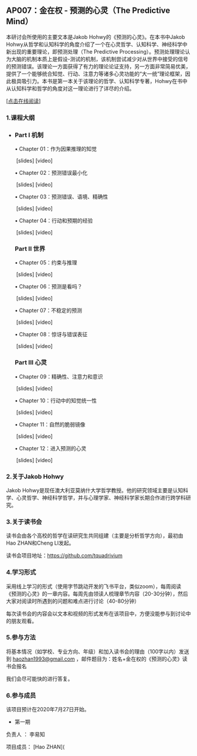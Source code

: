 

## AP007：金在权 - 预测的心灵（The Predictive Mind）

本研讨会所使用的主要文本是Jakob Hohwy的《预测的心灵》。在本书中Jakob Hohwy从哲学和认知科学的角度介绍了一个在心灵哲学、认知科学、神经科学中新出现的重要理论，即预测处理（The Predictive Processing）。预测处理理论认为大脑的机制本质上是假设-测试的机制，该机制尝试减少对从世界中接受的信号的预测错误。该理论一方面获得了有力的理论论证支持，另一方面非常简易优美，提供了一个能够统合知觉、行动、注意力等诸多心灵功能的“大一统”理论框架，因此极具吸引力。本书是第一本关于该理论的哲学、认知科学专著，Hohwy在书中从认知科学和哲学的角度对这一理论进行了详尽的介绍。

[[点击在线阅读]](https://tquadrivium.github.io/ThePredictiveMind/)

### 1.课程大纲

- ### Part I 机制

  •     Chapter 01：作为因果推理的知觉

  ​      [slides] [video]

  •     Chapter 02：预测错误最小化

  ​      [slides] [video]

  •     Chapter 03：预测错误、语境、精确性

  ​      [slides] [video]

  •     Chapter 04：行动和预期的经验

  ​      [slides] [video]

  ### Part II 世界

  •     Chapter 05：约束与推理

  ​      [slides] [video]

  •     Chapter 06：预测是看吗？

  ​      [slides] [video]

  •     Chapter 07：不稳定的预测

  ​      [slides] [video]

  •     Chapter 08：惊讶与错误表征

  ​      [slides] [video]

  ### Part III 心灵

  •     Chapter 09：精确性、注意力和意识

  ​      [slides] [video]

  •     Chapter 10：行动中的知觉统一性

  ​      [slides] [video]

  •     Chapter 11：自然的脆弱镜像

  ​      [slides] [video]

  •     Chapter 12：进入预测的心灵

  ​      [slides] [video]

### 2.**关于**Jakob Hohwy

Jakob Hohwy是现任澳大利亚莫纳什大学哲学教授。他的研究领域主要是认知科学、心灵哲学、神经科学哲学，并与心理学家、神经科学家长期合作进行跨学科研究。

### 3.关于读书会

读书会由各个高校的哲学在读研究生共同组建（主要是分析哲学方向），最初由Hao ZHAN和Cheng LI发起。

读书会项目地址：https://github.com/tquadrivium

### 4.学习形式

采用线上学习的形式（使用字节跳动开发的飞书平台，类似zoom），每周阅读《预测的心灵》的一章内容。每周先由领读人梳理章节内容（20-30分钟），然后大家对阅读时所遇到的问题和难点进行讨论（40-80分钟）

每次读书会的内容会以文本和视频的形式发布在该项目中，方便没能参与到讨论中的朋友观看。

### 5.参与方法

将基本情况（如学校、专业方向、年级）和加入读书会的理由（100字以内）发送到 [haozhan1993@gmail.com](mailto:haozhan1993@gmail.com) ，邮件题目为：姓名+金在权的《预测的心灵》读书会报名

我们会尽可能快的进行答复。



### 6.参与成员

该项目预计在2020年7月27日开始。

- 第一期

负责人	：	李易知

项目成员：	[Hao ZHAN](
